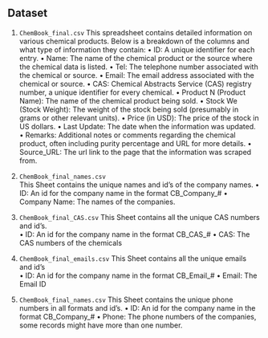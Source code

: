 ## Dataset 
1. `ChemBook_final.csv`
This spreadsheet contains detailed information on various chemical products. Below is a breakdown of the columns and what type of information they contain: 
•	ID: A unique identifier for each entry. 
•	Name: The name of the chemical product or the source where the chemical data is listed. 
•	Tel: The telephone number associated with the chemical or source. 
•	Email: The email address associated with the chemical or source. 
•	CAS: Chemical Abstracts Service (CAS) registry number, a unique identifier for every chemical. 
•	Product N (Product Name): The name of the chemical product being sold. 
•	Stock We (Stock Weight): The weight of the stock being sold (presumably in grams or other relevant units). 
•	Price (in USD): The price of the stock in US dollars. 
•	Last Update: The date when the information was updated. 
•	Remarks: Additional notes or comments regarding the chemical product, often including purity percentage and URL for more details. 
•	Source_URL: The url link to the page that the information was scraped from. 
 
 
2. `ChemBook_final_names.csv`  
This Sheet contains the unique names and id’s of the company names. 
•	ID: An id for the company name in the format CB_Company_# 
•	Company Name: The names of the companies. 
 
 
3. `ChemBook_final_CAS.csv` 
This Sheet contains all the unique CAS numbers and id’s.  
•	ID: An id for the company name in the format CB_CAS_# 
•	CAS: The CAS numbers of the chemicals 
 
4. `ChemBook_final_emails.csv` 
This Sheet contains all the unique emails and id’s  
•	ID: An id for the company name in the format CB_Email_# 
•	Email: The Email ID 
 
5. `ChemBook_final_names.csv` 
This Sheet contains the unique phone numbers in all formats and id’s. 
•	ID: An id for the company name in the format CB_Company_# 
•	Phone: The phone numbers of the companies, some records might have more than one number. 
